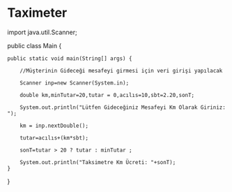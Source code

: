 # Taximeter

import java.util.Scanner;

public class Main {

    public static void main(String[] args) {
        
        //Müşterinin Gideceği mesafeyi girmesi için veri girişi yapılacak
        
        Scanner inp=new Scanner(System.in);
        
        double km,minTutar=20,tutar = 0,acılıs=10,sbt=2.20,sonT;

        System.out.println("Lütfen Gideceğiniz Mesafeyi Km Olarak Giriniz: ");
        
        km = inp.nextDouble();

        tutar=acılıs+(km*sbt);
        
        sonT=tutar > 20 ? tutar : minTutar ;
        
        System.out.println("Taksimetre Km Ücreti: "+sonT);
    }
}